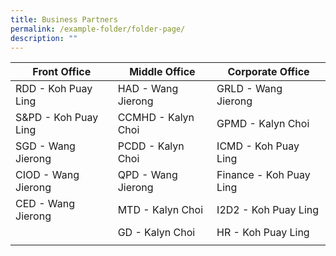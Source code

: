 ```yaml
---
title: Business Partners
permalink: /example-folder/folder-page/
description: ""
---
```

| Front Office | Middle Office | Corporate Office |
| -------- | -------- | -------- |
| RDD - Koh Puay Ling   | HAD - Wang Jierong     | GRLD - Wang Jierong   |
| S&PD - Koh Puay Ling | CCMHD - Kalyn Choi | GPMD - Kalyn Choi |
| SGD - Wang Jierong     | PCDD - Kalyn Choi     | ICMD - Koh Puay Ling     |
| CIOD - Wang Jierong     | QPD - Wang Jierong     | Finance - Koh Puay Ling    |
| CED - Wang Jierong     | MTD - Kalyn Choi     | I2D2 - Koh Puay Ling     |
|  | GD - Kalyn Choi     | HR - Koh Puay Ling     |
|  |     |     |